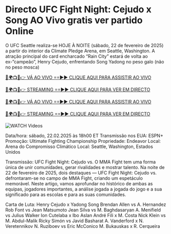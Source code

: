 # Directo UFC Fight Night: Cejudo x Song AO Vivo gratis ver partido Online #

O UFC Seattle realiza-se HOJE À NOITE (sábado, 22 de fevereiro de 2025) a partir do interior da Climate Pledge Arena, em Seattle, Washington. A atração principal do card encharcado “Rain City” estará de volta ao ex-”campeão”, Henry Cejudo, enfrentando Song Yadong no peso galo (não no peso mosca)

[🔴🌍📺📱👉 VÁ AO VIVO ==►► CLIQUE AQUI PARA ASSISTIR AO VIVO](https://t.co/NjkDHeOElj)

[🔴🌍📺📱👉 STREAMING ==►► CLIQUE AQUI PARA VER EM DIRECTO](https://t.co/NjkDHeOElj)

[🔴🌍📺📱👉 VÁ AO VIVO ==►► CLIQUE AQUI PARA ASSISTIR AO VIVO](https://t.co/NjkDHeOElj)

[🔴🌍📺📱👉 STREAMING ==►► CLIQUE AQUI PARA VER EM DIRECTO](https://t.co/NjkDHeOElj)

<a href="https://t.co/NjkDHeOElj" rel="nofollow" data-target="animated-image.originalLink"><img src="https://camo.githubusercontent.com/8a4f000d20f83aca3bf7ec5f350d767afa0574a8a352519fd8cfa583a6f93a33/68747470733a2f2f692e696d6775722e636f6d2f644a486b345a712e676966" alt="WATCH Videos" data-canonical-src="https://i.imgur.com/dJHk4Zq.gif" style="max-width: 100%; display: inline-block;" data-target="animated-image.originalImage"></a>

Data/hora: sábado, 22.02.2025 às 18h00 ET
Transmissão nos EUA: ESPN+
Promoção: Ultimate Fighting Championship
Propriedade: Endeavor
Local: Arena do Compromisso Climático
Local: Seattle, Washington, Estados Unidos

Transmissão: UFC Fight Night: Cejudo vs.
O MMA Fight tem uma forma única de unir comunidades, gerar rivalidades e mostrar
talento. Na noite de 22 de fevereiro de 2025, dois destaques — UFC Fight Night: Cejudo vs.
defrontaram-se no campo de MMA Fight, criando um espetáculo memorável. Neste artigo, vamos aprofundar
no histórico de ambas as equipas, jogadores importantes, a análise jogada a jogada do jogo e a sua
significado para as escolas e para as suas comunidades.

Carta de Luta:
Henry Cejudo x Yadong Song
Brendan Allen vs A. Hernandez
Rob Font vs Jean Matsumoto
Jean Silva vs M. Baghdasaryan
A. Menifield vs Julius Walker
Ion Cutelaba x Ibo Aslan
André Fili x M. Costa
Nick Klein vs M. Abdul-Malik
Ricky Simón vs Javid Basharat
A. Vanderford x N. Veretennikov
N. Ruziboev vs Eric McConico
M. Bukauskas x R. Cerqueira
